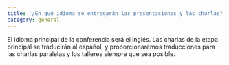 ```yaml
---
title: '¿En qué idioma se entregarán las presentaciones y las charlas?'
category: general
---
```


El idioma principal de la conferencia será el inglés. Las charlas de la etapa principal se traducirán al español, y proporcionaremos traducciones para las charlas paralelas y los talleres siempre que sea posible.
